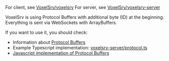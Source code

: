 For client, see [VoxelSrv/voxelsrv](https://github.com/VoxelSrv/voxelsrv)
For server, see [VoxelSrv/voxelsrv-server](https://github.com/VoxelSrv/voxelsrv-server)

VoxelSrv is using Protocol Buffers with additional byte (ID) at the beginning.
Everything is sent via WebSockets with ArrayBuffers.

If you want to use it, you should check:
- Information about [Protocol Buffers](https://developers.google.com/protocol-buffers)
- Example Typescript implementation: [voxelsrv-server/protocol.ts](https://github.com/VoxelSrv/voxelsrv-server/blob/0.2.0/src/lib/protocol.ts)
- [Javascript implementation of Protocol Buffers](https://www.npmjs.com/package/protobufjs)
